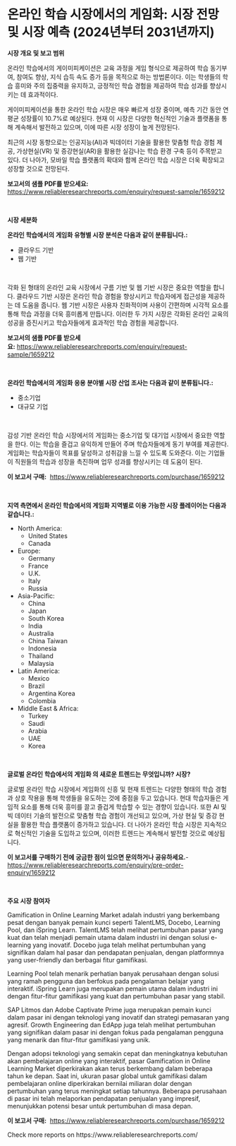 <p><h1>온라인 학습 시장에서의 게임화: 시장 전망 및 시장 예측 (2024년부터 2031년까지)</h1></p><p><strong>시장 개요 및 보고 범위</strong></p>
<p><p>온라인 학습에서의 게이미피케이션은 교육 과정을 게임 형식으로 제공하여 학습 동기부여, 참여도 향상, 지식 습득 속도 증가 등을 목적으로 하는 방법론이다. 이는 학생들의 학습 흥미와 주의 집중력을 유지하고, 긍정적인 학습 경험을 제공하여 학습 성과를 향상시키는 데 효과적이다.</p><p>게이미피케이션을 통한 온라인 학습 시장은 매우 빠르게 성장 중이며, 예측 기간 동안 연평균 성장률이 10.7%로 예상된다. 현재 이 시장은 다양한 혁신적인 기술과 플랫폼을 통해 계속해서 발전하고 있으며, 이에 따른 시장 성장이 높게 전망된다.</p><p>최근의 시장 동향으로는 인공지능(AI)과 빅데이터 기술을 활용한 맞춤형 학습 경험 제공, 가상현실(VR) 및 증강현실(AR)을 활용한 실감나는 학습 환경 구축 등이 주목받고 있다. 더 나아가, 모바일 학습 플랫폼의 확대와 함께 온라인 학습 시장은 더욱 확장되고 성장할 것으로 전망된다.</p></p>
<p><strong>보고서의 샘플 PDF를 받으세요:</strong> <a href="https://www.reliableresearchreports.com/enquiry/request-sample/1659212">https://www.reliableresearchreports.com/enquiry/request-sample/1659212</a></p>
<p>&nbsp;</p>
<p><strong>시장 세분화</strong></p>
<p><strong>온라인 학습에서의 게임화 유형별 시장 분석은 다음과 같이 분류됩니다.:</strong></p>
<p><ul><li>클라우드 기반</li><li>웹 기반</li></ul></p>
<p>&nbsp;</p>
<p><p>각화 된 형태의 온라인 교육 시장에서 구름 기반 및 웹 기반 시장은 중요한 역할을 합니다. 클라우드 기반 시장은 온라인 학습 경험을 향상시키고 학습자에게 접근성을 제공하는 데 도움을 줍니다. 웹 기반 시장은 사용자 친화적이며 사용이 간편하며 시각적 요소를 통해 학습 과정을 더욱 흥미롭게 만듭니다. 이러한 두 가지 시장은 각화된 온라인 교육의 성공을 증진시키고 학습자들에게 효과적인 학습 경험을 제공합니다.</p></p>
<p><strong>보고서의 샘플 PDF를 받으세요:</strong>&nbsp;<a href="https://www.reliableresearchreports.com/enquiry/request-sample/1659212">https://www.reliableresearchreports.com/enquiry/request-sample/1659212</a></p>
<p>&nbsp;</p>
<p><strong> 온라인 학습에서의 게임화 응용 분야별 시장 산업 조사는 다음과 같이 분류됩니다.:</strong></p>
<p><ul><li>중소기업</li><li>대규모 기업</li></ul></p>
<p>&nbsp;</p>
<p><p>감성 기반 온라인 학습 시장에서의 게임화는 중소기업 및 대기업 시장에서 중요한 역할을 한다. 이는 학습을 즐겁고 유익하게 만들어 주며 학습자들에게 동기 부여를 제공한다. 게임화는 학습자들이 목표를 달성하고 성취감을 느낄 수 있도록 도와준다. 이는 기업들이 직원들의 학습과 성장을 촉진하며 업무 성과를 향상시키는 데 도움이 된다.</p></p>
<p><strong>이 보고서 구매:</strong>&nbsp; <a href="https://www.reliableresearchreports.com/purchase/1659212">https://www.reliableresearchreports.com/purchase/1659212</a></p>
<p>&nbsp;</p>
<p><strong>지역 측면에서 온라인 학습에서의 게임화 지역별로 이용 가능한 시장 플레이어는 다음과 같습니다.:</strong></p>
<p><ul>
    <li>
        North America:
        <ul>
            <li>United States</li>
            <li>Canada</li>
        </ul>
    </li>
    <li>
        Europe:
        <ul>
            <li>Germany</li>
            <li>France</li>
            <li>U.K.</li>
            <li>Italy</li>
            <li>Russia</li>
        </ul>
    </li>
    <li>
        Asia-Pacific:
        <ul>
            <li>China</li>
            <li>Japan</li>
            <li>South Korea</li>
            <li>India</li>
            <li>Australia</li>
            <li>China Taiwan</li>
            <li>Indonesia</li>
            <li>Thailand</li>
            <li>Malaysia</li>
        </ul>
    </li>
    <li>
        Latin America:
        <ul>
            <li>Mexico</li>
            <li>Brazil</li>
            <li>Argentina Korea</li>
            <li>Colombia</li>
        </ul>
    </li>
    <li>
        Middle East & Africa:
        <ul>
            <li>Turkey</li>
            <li>Saudi</li>
            <li>Arabia</li>
            <li>UAE</li>
            <li>Korea</li>
        </ul>
    </li>
    </ul></p>
<p>&nbsp;</p>
<p><strong>글로벌 온라인 학습에서의 게임화 의 새로운 트렌드는 무엇입니까? 시장?</strong></p>
<p><p>글로벌 온라인 학습 시장에서 게임화의 신흥 및 현재 트렌드는 다양한 형태의 학습 경험과 상호 작용을 통해 학생들을 유도하는 것에 중점을 두고 있습니다. 현대 학습자들은 게임적 요소를 통해 더욱 흥미를 끌고 즐겁게 학습할 수 있는 경향이 있습니다. 또한 AI 및 빅 데이터 기술의 발전으로 맞춤형 학습 경험이 개선되고 있으며, 가상 현실 및 증강 현실을 활용한 학습 플랫폼이 증가하고 있습니다. 더 나아가 온라인 학습 시장은 지속적으로 혁신적인 기술을 도입하고 있으며, 이러한 트렌드는 계속해서 발전할 것으로 예상됩니다.</p></p>
<p><strong>이 보고서를 구매하기 전에 궁금한 점이 있으면 문의하거나 공유하세요.</strong>- <a href="https://www.reliableresearchreports.com/enquiry/pre-order-enquiry/1659212">https://www.reliableresearchreports.com/enquiry/pre-order-enquiry/1659212</a></p>
<p>&nbsp;</p>
<p><strong>주요 시장 참여자</strong></p>
<p><p>Gamification in Online Learning Market adalah industri yang berkembang pesat dengan banyak pemain kunci seperti TalentLMS, Docebo, Learning Pool, dan iSpring Learn. TalentLMS telah melihat pertumbuhan pasar yang kuat dan telah menjadi pemain utama dalam industri ini dengan solusi e-learning yang inovatif. Docebo juga telah melihat pertumbuhan yang signifikan dalam hal pasar dan pendapatan penjualan, dengan platformnya yang user-friendly dan berbagai fitur gamifikasi.</p><p>Learning Pool telah menarik perhatian banyak perusahaan dengan solusi yang ramah pengguna dan berfokus pada pengalaman belajar yang interaktif. iSpring Learn juga merupakan pemain utama dalam industri ini dengan fitur-fitur gamifikasi yang kuat dan pertumbuhan pasar yang stabil.</p><p>SAP Litmos dan Adobe Captivate Prime juga merupakan pemain kunci dalam pasar ini dengan teknologi yang inovatif dan strategi pemasaran yang agresif. Growth Engineering dan EdApp juga telah melihat pertumbuhan yang signifikan dalam pasar ini dengan fokus pada pengalaman pengguna yang menarik dan fitur-fitur gamifikasi yang unik.</p><p>Dengan adopsi teknologi yang semakin cepat dan meningkatnya kebutuhan akan pembelajaran online yang interaktif, pasar Gamification in Online Learning Market diperkirakan akan terus berkembang dalam beberapa tahun ke depan. Saat ini, ukuran pasar global untuk gamifikasi dalam pembelajaran online diperkirakan bernilai miliaran dolar dengan pertumbuhan yang terus meningkat setiap tahunnya. Beberapa perusahaan di pasar ini telah melaporkan pendapatan penjualan yang impresif, menunjukkan potensi besar untuk pertumbuhan di masa depan.</p></p>
<p><strong>이 보고서 구매:</strong>&nbsp;&nbsp;<a href="https://www.reliableresearchreports.com/purchase/1659212">https://www.reliableresearchreports.com/purchase/1659212</a></p>
<p>Check more reports on https://www.reliableresearchreports.com/</p>
